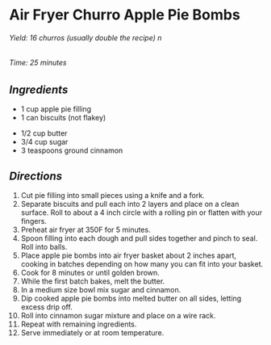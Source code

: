 # Air Fryer Churro Apple Pie Bombs

######  Yield: 16 churros (usually double the recipe) n
######  Time:  25 minutes

##  *Ingredients*
- 1 cup apple pie filling
- 1 can biscuits (not flakey) 
<!--  -->
- 1/2 cup butter
- 3/4 cup sugar
- 3 teaspoons ground cinnamon

##  *Directions*
1. Cut pie filling into small pieces using a knife and a fork.
2. Separate biscuits and pull each into 2 layers and place on a clean surface. Roll to about a 4 inch circle with a rolling pin or flatten with your fingers.
3. Preheat air fryer at 350F for 5 minutes.
4. Spoon filling into each dough and pull sides together and pinch to seal. Roll into balls.
5. Place apple pie bombs into air fryer basket about 2 inches apart, cooking in batches depending on how many you can fit into your basket.
6. Cook for 8 minutes or until golden brown.
7. While the first batch bakes, melt the butter.
8. In a medium size bowl mix sugar and cinnamon.
9. Dip cooked apple pie bombs into melted butter on all sides, letting excess drip off.
10. Roll into cinnamon sugar mixture and place on a wire rack.
11. Repeat with remaining ingredients.
12. Serve immediately or at room temperature.

